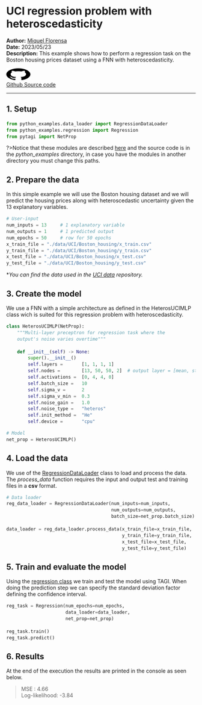 # UCI regression problem with heteroscedasticity

**Author:** [Miquel Florensa](https://www.linkedin.com/in/miquel-florensa/)  
**Date:** 2023/05/23  
**Description:** This example shows how to perform a regression task on the Boston housing prices dataset using a FNN with heteroscedasticity.  

<a href="https://github.com/CivML-PolyMtl/cutagi-doc/tree/main/code/uci_heteros_regression_runner.py" class="github-link">
  <div class="github-icon-container">
    <img src="../../images/GitHub-Mark.png" alt="GitHub" height="32" width="64">
  </div>
  <div class="github-text-container">
    Github Source code
  </div>
</a>

---

## 1. Setup

```python
from python_examples.data_loader import RegressionDataLoader
from python_examples.regression import Regression
from pytagi import NetProp
```

?>Notice that these modules are described [here](modules/modules.md) and the source code is in the *python_examples* directory, in case you have the modules in another directory you must change this paths.

## 2. Prepare the data

In this simple example we will use the Boston housing dataset and we will predict the housing prices along with heteroscedastic uncertainty given the 13 explanatory variables.

```python
# User-input
num_inputs = 13     # 1 explanatory variable
num_outputs = 1     # 1 predicted output
num_epochs = 50     # row for 50 epochs
x_train_file = "./data/UCI/Boston_housing/x_train.csv"
y_train_file = "./data/UCI/Boston_housing/y_train.csv"
x_test_file = "./data/UCI/Boston_housing/x_test.csv"
y_test_file = "./data/UCI/Boston_housing/y_test.csv"
```

**You can find the data used in the [UCI data](https://github.com/lhnguyen102/cuTAGI/tree/main/data/UCI) repository.*

## 3. Create the model

We use a FNN with a simple architecture as defined in the HeterosUCIMLP class wich is suited for this regression problem with heteroscedasticity.

```python
class HeterosUCIMLP(NetProp):
    """Multi-layer preceptron for regression task where the
    output's noise varies overtime"""

    def __init__(self) -> None:
        super().__init__()
        self.layers =       [1, 1, 1, 1]
        self.nodes =        [13, 50, 50, 2]  # output layer = [mean, std]
        self.activations =  [0, 4, 4, 0]
        self.batch_size =   10
        self.sigma_v =      2
        self.sigma_v_min =  0.3
        self.noise_gain =   1.0
        self.noise_type =   "heteros"
        self.init_method =  "He"
        self.device =       "cpu"
```

```python
# Model
net_prop = HeterosUCIMLP()
```

## 4. Load the data

We use of the [RegressionDataLoader](modules/data-loader?id=data-loader) class to load and process the data. The *process_data* function requires the input and output test and training files in a **csv** format.

```python
# Data loader
reg_data_loader = RegressionDataLoader(num_inputs=num_inputs,
                                       num_outputs=num_outputs,
                                       batch_size=net_prop.batch_size)
                                       
data_loader = reg_data_loader.process_data(x_train_file=x_train_file,
                                           y_train_file=y_train_file,
                                           x_test_file=x_test_file,
                                           y_test_file=y_test_file)
```

## 5. Train and evaluate the model

Using the [regression class](modules/regression?id=regression-class) we train and test the model using TAGI. When doing the prediction step we can specify the standard deviation factor defining the confidence interval.

```python
reg_task = Regression(num_epochs=num_epochs,
                      data_loader=data_loader,
                      net_prop=net_prop)

reg_task.train()
reg_task.predict()
```

## 6. Results

At the end of the execution the results are printed in the console as seen below.

> MSE           :  4.66  
> Log-likelihood: -3.84
